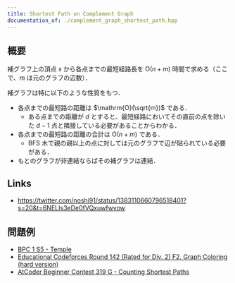 ```yaml
---
title: Shortest Path on Complement Graph
documentation_of: ./complement_graph_shortest_path.hpp
---
```



## 概要
補グラフ上の頂点 $s$ から各点までの最短経路長を $\mathrm{O}(n + m)$ 時間で求める（ここで、$m$ は元のグラフの辺数）．

補グラフは特に以下のような性質をもつ．
- 各点までの最短路の距離は $\mathrm{O}(\sqrt{m})$ である．
  - ある点までの距離が $d$ とすると、最短経路においてその直前の点を除いた $d - 1$ 点と隣接している必要があることからわかる．
- 各点までの最短路の距離の合計は $\mathrm{O}(n + m)$ である．
  - BFS 木で親の親以上の点に対しては元のグラフで辺が貼られている必要がある．
- もとのグラフが非連結ならばその補グラフは連結．

## Links
- https://twitter.com/noshi91/status/1383110660796518401?s=20&t=6NELIs3eDe0fVQxuwfwvow

## 問題例
- [BPC 1 S5 - Temple](https://dmoj.ca/problem/bpc1s5)
- [Educational Codeforces Round 142 (Rated for Div. 2) F2. Graph Coloring (hard version)](https://codeforces.com/contest/1792/problem/F2)
- [AtCoder Beginner Contest 319 G - Counting Shortest Paths](https://atcoder.jp/contests/abc319/tasks/abc319_g)
